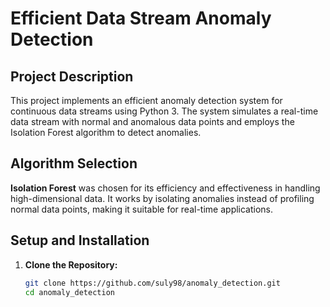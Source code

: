 # Efficient Data Stream Anomaly Detection

## Project Description

This project implements an efficient anomaly detection system for continuous data streams using Python 3. The system simulates a real-time data stream with normal and anomalous data points and employs the Isolation Forest algorithm to detect anomalies.

## Algorithm Selection

**Isolation Forest** was chosen for its efficiency and effectiveness in handling high-dimensional data. It works by isolating anomalies instead of profiling normal data points, making it suitable for real-time applications.

## Setup and Installation

1. **Clone the Repository:**
   ```bash
   git clone https://github.com/suly98/anomaly_detection.git
   cd anomaly_detection
